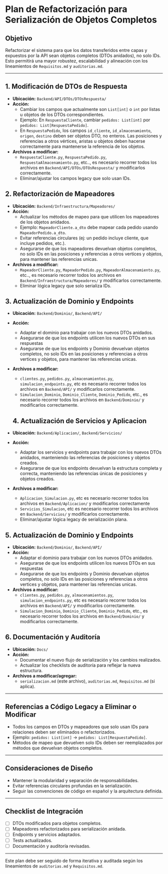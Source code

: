 # Plan de Refactorización para Serialización de Objetos Completos

## Objetivo
Refactorizar el sistema para que los datos transferidos entre capas y expuestos por la API sean objetos completos (DTOs anidados), no solo IDs. Esto permitirá una mayor robustez, escalabilidad y alineación con los lineamientos de `Requisitos.md` y `auditorias.md`.

---

## 1. Modificación de DTOs de Respuesta
- **Ubicación:** `Backend/API/DTOs/DTOsRespuesta/`
- **Acción:**
  - Cambiar los campos que actualmente son `List[int]` o `int` por listas u objetos de los DTOs correspondientes.
  - Ejemplo: En `RespuestaCliente`, cambiar `pedidos: List[int]` por `pedidos: List[RespuestaPedido]`.
  - En `RespuestaPedido`, los campos `id_cliente`, `id_almacenamiento`, `origen`, `destino` deben ser objetos DTO, no enteros. Las posiciones y referencias a otros vértices, aristas u objetos deben hacerse correctamente para mantenerse la referencia de los objetos.
- **Archivos a modificar:**
  - `RespuestaCliente.py`, `RespuestaPedido.py`, `RespuestaAlmacenamiento.py`, etc.., es necesario recorrer todos los archivos en `Backend/API/DTOs/DTOsRespuesta/` y modificarlos correctamente.
  - Eliminar/ajustar los campos legacy que solo usan IDs.

## 2. Refactorización de Mapeadores
- **Ubicación:** `Backend/Infraestructura/Mapeadores/`
- **Acción:**
  - Actualizar los métodos de mapeo para que utilicen los mapeadores de los objetos anidados.
  - Ejemplo: `MapeadorCliente.a_dto` debe mapear cada pedido usando `MapeadorPedido.a_dto`.
  - Evitar referencias circulares (ej: un pedido incluye cliente, que incluye pedidos, etc.).
  - Asegurarse de que los mapeadores devuelvan objetos completos, no solo IDs en las posiciones y referencias a otros vertices y objetos, para mantener las referencias unicas.
- **Archivos a modificar:**
  - `MapeadorCliente.py`, `MapeadorPedido.py`, `MapeadorAlmacenamiento.py`, etc.., es necesario recorrer todos los archivos en `Backend/Infraestructura/Mapeadores/` y modificarlos correctamente.
  - Eliminar lógica legacy que solo serializa IDs.

## 3. Actualización de Dominio y Endpoints
- **Ubicación:** `Backend/Dominio/`, `Backend/API/`
- **Acción:**
  - Adaptar el dominio para trabajar con los nuevos DTOs anidados.
  - Asegurarse de que los endpoints utilicen los nuevos DTOs en sus respuestas
  - Asegurarse de que los endpoints y Dominio devuelvan objetos completos, no solo IDs en las posiciones y referencias a otros vertices y objetos, para mantener las referencias unicas.
- **Archivos a modificar:**
  - `clientes.py`, `pedidos.py`, `almacenamientos.py`, `simulacion_endpoints.py`, etc es necesario recorrer todos los archivos en `Backend/API/` y modificarlos correctamente.
  - `Simulacion_Dominio`, `Dominio_Cliente`, `Dominio_Pedido`, etc., es necesario recorrer todos los archivos en `Backend/Dominio/` y modificarlos correctamente.

  ## 4. Actualización de Servicios y Aplicacion
- **Ubicación:** `Backend/Aplicacion/`, `Backend/Servicios/`
- **Acción:**
  - Adaptar los servicios y endpoints para trabajar con los nuevos DTOs anidados, manteniendo las referencias de posiciones y objetos creados.
  - Asegurarse de que los endpoints devuelvan la estructura completa y correcta, manteniendo las referencias únicas de posiciones y objetos creados.
- **Archivos a modificar:**
  - `Aplicacion_Simulacion.py`, etc es necesario recorrer todos los archivos en `Backend/Aplicacion/` y modificarlos correctamente
  - `Servicios_Simulacion`, etc es necesario recorrer todos los archivos en `Backend/Servicios/` y modificarlos correctamente.
  - Eliminar/ajustar lógica legacy de serialización plana.

## 5. Actualización de Dominio y Endpoints
- **Ubicación:** `Backend/Dominio/`, `Backend/API/`
- **Acción:**
  - Adaptar el dominio para trabajar con los nuevos DTOs anidados.
  - Asegurarse de que los endpoints utilicen los nuevos DTOs en sus respuestas
  - Asegurarse de que los endpoints y Dominio devuelvan objetos completos, no solo IDs en las posiciones y referencias a otros vertices y objetos, para mantener las referencias unicas.
- **Archivos a modificar:**
  - `clientes.py`, `pedidos.py`, `almacenamientos.py`, `simulacion_endpoints.py`, etc es necesario recorrer todos los archivos en `Backend/API/` y modificarlos correctamente.
  - `Simulacion_Dominio`, `Dominio_Cliente`, `Dominio_Pedido`, etc., es necesario recorrer todos los archivos en `Backend/Dominio/` y modificarlos correctamente.

## 6. Documentación y Auditoría
- **Ubicación:** `Docs/`
- **Acción:**
  - Documentar el nuevo flujo de serialización y los cambios realizados.
  - Actualizar los checklists de auditoría para reflejar la nueva estructura.
- **Archivos a modificar/agregar:**
  - `serializacion.md` (este archivo), `auditorias.md`, `Requisitos.md` (si aplica).

---

## Referencias a Código Legacy a Eliminar o Modificar
- Todos los campos en DTOs y mapeadores que solo usan IDs para relaciones deben ser eliminados o refactorizados.
- Ejemplo: `pedidos: List[int]` → `pedidos: List[RespuestaPedido]`.
- Métodos de mapeo que devuelven solo IDs deben ser reemplazados por métodos que devuelvan objetos completos.

---

## Consideraciones de Diseño
- Mantener la modularidad y separación de responsabilidades.
- Evitar referencias circulares profundas en la serialización.
- Seguir las convenciones de código en español y la arquitectura definida.

---

## Checklist de Integración
- [ ] DTOs modificados para objetos completos.
- [ ] Mapeadores refactorizados para serialización anidada.
- [ ] Endpoints y servicios adaptados.
- [ ] Tests actualizados.
- [ ] Documentación y auditoría revisadas.

---

Este plan debe ser seguido de forma iterativa y auditada según los lineamientos de `auditorias.md` y `Requisitos.md`.
